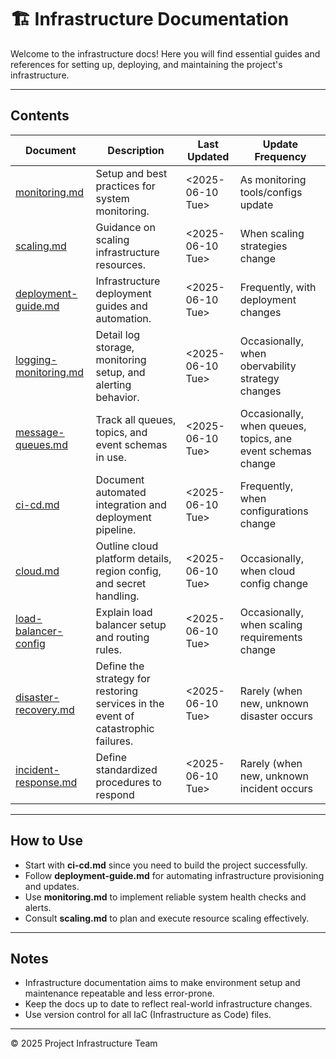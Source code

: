 <!--
START OF docs/infra/README.md

Purpose:
This directory holds documentation related to the project’s infrastructure, including setup, deployment, monitoring, and maintenance.

Update Frequency:
Update this README whenever new infrastructure documentation is added or existing ones change.

Location: docs/infra/README.md
-->

# 🏗️ Infrastructure Documentation

Welcome to the infrastructure docs! Here you will find essential guides and references for setting up, deploying, and maintaining the project's infrastructure.

---

## Contents

| Document                                        | Description                                                                       | Last Updated     | Update Frequency                                            |
|-------------------------------------------------|-----------------------------------------------------------------------------------|------------------|-------------------------------------------------------------|
| [monitoring.md](monitoring.md)                  | Setup and best practices for system monitoring.                                   | <2025-06-10 Tue> | As monitoring tools/configs update                          |
| [scaling.md](scaling.md)                        | Guidance on scaling infrastructure resources.                                     | <2025-06-10 Tue> | When scaling strategies change                              |
| [deployment-guide.md](deployment-guide.md)      | Infrastructure deployment guides and automation.                                  | <2025-06-10 Tue> | Frequently, with deployment changes                         |
| [logging-monitoring.md](logging-monitoring.md)  | Detail log storage, monitoring setup, and alerting behavior.                      | <2025-06-10 Tue> | Occasionally, when obervability strategy changes            |
| [message-queues.md](message-queues.md)          | Track all queues, topics, and event schemas in use.                               | <2025-06-10 Tue> | Occasionally, when queues, topics, ane event schemas change |
| [ci-cd.md](ci-cd.md)                            | Document automated integration and deployment pipeline.                           | <2025-06-10 Tue> | Frequently, when configurations change                      |
| [cloud.md](cloud.md)                            | Outline cloud platform details, region config, and secret handling.               | <2025-06-10 Tue> | Occasionally, when cloud config change                      |
| [load-balancer-config](load-balancer-config.md) | Explain load balancer setup and routing rules.                                    | <2025-06-10 Tue> | Occasionally, when scaling requirements change              |
| [disaster-recovery.md](disaster-recovery.md)    | Define the strategy for restoring services in the event of catastrophic failures. | <2025-06-10 Tue> | Rarely (when new, unknown disaster occurs                   |
| [incident-response.md](incident-response.md)    | Define standardized procedures to respond                                         | <2025-06-10 Tue> | Rarely (when new, unknown incident occurs                   |

---

## How to Use

- Start with **ci-cd.md** since you need to build the project successfully.
- Follow **deployment-guide.md** for automating infrastructure provisioning and updates.
- Use **monitoring.md** to implement reliable system health checks and alerts.
- Consult **scaling.md** to plan and execute resource scaling effectively.

---

## Notes

- Infrastructure documentation aims to make environment setup and maintenance repeatable and less error-prone.
- Keep the docs up to date to reflect real-world infrastructure changes.
- Use version control for all IaC (Infrastructure as Code) files.

---

© 2025 Project Infrastructure Team
<!-- END OF docs/infra/README.md -->
